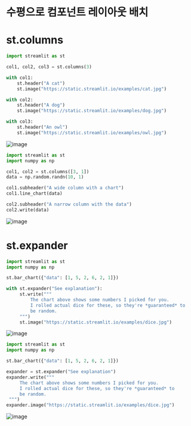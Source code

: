 # 수평으로 컴포넌트 레이아웃 배치

# st.columns

```python
import streamlit as st

col1, col2, col3 = st.columns(3)

with col1:
    st.header("A cat")
    st.image("https://static.streamlit.io/examples/cat.jpg")

with col2:
    st.header("A dog")
    st.image("https://static.streamlit.io/examples/dog.jpg")

with col3:
    st.header("An owl")
    st.image("https://static.streamlit.io/examples/owl.jpg")

```
![image](https://user-images.githubusercontent.com/102650331/169936569-f9260de0-3654-43df-8d9b-2fc7ad6c59a7.png)

```python
import streamlit as st
import numpy as np

col1, col2 = st.columns([3, 1])
data = np.random.randn(10, 1)

col1.subheader("A wide column with a chart")
col1.line_chart(data)

col2.subheader("A narrow column with the data")
col2.write(data)


```
![image](https://user-images.githubusercontent.com/102650331/169936747-afa9dca9-3f03-49ca-99f5-ed5c7de61af9.png)

# st.expander

```python
import streamlit as st
import numpy as np

st.bar_chart({"data": [1, 5, 2, 6, 2, 1]})

with st.expander("See explanation"):
     st.write("""
         The chart above shows some numbers I picked for you.
         I rolled actual dice for these, so they're *guaranteed* to
         be random.
     """)
     st.image("https://static.streamlit.io/examples/dice.jpg")

```
![image](https://user-images.githubusercontent.com/102650331/169938015-cd55edb4-0976-4e18-b9be-18e7f1a85d3f.png)

```python
import streamlit as st
import numpy as np

st.bar_chart({"data": [1, 5, 2, 6, 2, 1]})

expander = st.expander("See explanation")
expander.write("""
     The chart above shows some numbers I picked for you.
     I rolled actual dice for these, so they're *guaranteed* to
     be random.
 """)
expander.image("https://static.streamlit.io/examples/dice.jpg")

```
![image](https://user-images.githubusercontent.com/102650331/169938154-9bbdd116-25a6-48f2-bc64-fb4f15fdeecc.png)


